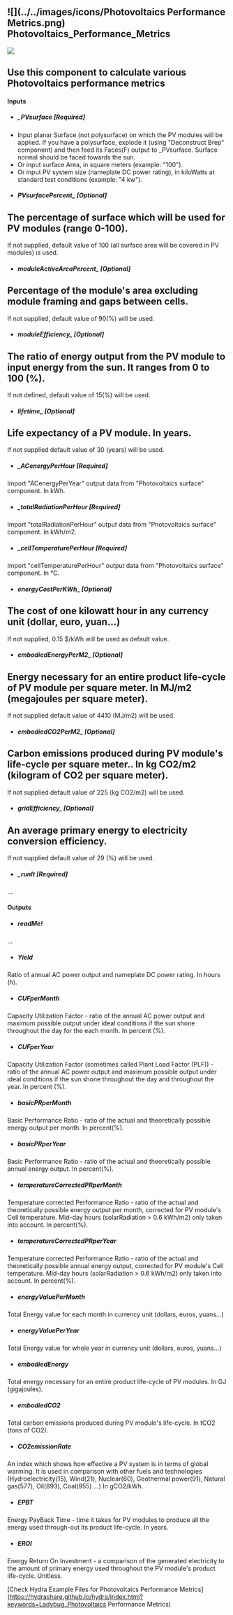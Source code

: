 ## ![](../../images/icons/Photovoltaics Performance Metrics.png) Photovoltaics_Performance_Metrics

![](../../images/components/Photovoltaics_Performance_Metrics.png)

Use this component to calculate various Photovoltaics performance metrics - 

#### Inputs
* ##### _PVsurface [Required]
- Input planar Surface (not polysurface) on which the PV modules will be applied. If you have a polysurface, explode it (using "Deconstruct Brep" component) and then feed its Faces(F) output to _PVsurface. Surface normal should be faced towards the sun. - Or input surface Area, in square meters (example: "100"). - Or input PV system size (nameplate DC power rating), in kiloWatts at standard test conditions (example: "4 kw").
* ##### PVsurfacePercent_ [Optional]
The percentage of surface which will be used for PV modules (range 0-100). - If not supplied, default value of 100 (all surface area will be covered in PV modules) is used.
* ##### moduleActiveAreaPercent_ [Optional]
Percentage of the module's area excluding module framing and gaps between cells.  - If not supplied, default value of 90(%) will be used.
* ##### moduleEfficiency_ [Optional]
The ratio of energy output from the PV module to input energy from the sun. It ranges from 0 to 100 (%). - If not defined, default value of 15(%) will be used.
* ##### lifetime_ [Optional]
Life expectancy of a PV module. In years. - If not supplied default value of 30 (years) will be used.
* ##### _ACenergyPerHour [Required]
Import "ACenergyPerYear" output data from "Photovoltaics surface" component. In kWh.
* ##### _totalRadiationPerHour [Required]
Import "totalRadiationPerHour" output data from "Photovoltaics surface" component. In kWh/m2.
* ##### _cellTemperaturePerHour [Required]
Import "cellTemperaturePerHour" output data from "Photovoltaics surface" component. In °C.
* ##### energyCostPerKWh_ [Optional]
The cost of one kilowatt hour in any currency unit (dollar, euro, yuan...) - If not supplied, 0.15 $/kWh will be used as default value.
* ##### embodiedEnergyPerM2_ [Optional]
Energy necessary for an entire product life-cycle of PV module per square meter. In MJ/m2 (megajoules per square meter). - If not supplied default value of 4410 (MJ/m2) will be used.
* ##### embodiedCO2PerM2_ [Optional]
Carbon emissions produced during PV module's life-cycle per square meter.. In kg CO2/m2 (kilogram of CO2 per square meter). - If not supplied default value of 225 (kg CO2/m2) will be used.
* ##### gridEfficiency_ [Optional]
An average primary energy to electricity conversion efficiency. - If not supplied default value of 29 (%) will be used.
* ##### _runIt [Required]
...

#### Outputs
* ##### readMe!
...
* ##### Yield
Ratio of annual AC power output and nameplate DC power rating. In hours (h).
* ##### CUFperMonth
Capacity Utilization Factor - ratio of the annual AC power output and maximum possible output under ideal conditions if the sun shone throughout the day for the each month. In percent (%).
* ##### CUFperYear
Capacity Utilization Factor (sometimes called Plant Load Factor (PLF)) - ratio of the annual AC power output and maximum possible output under ideal conditions if the sun shone throughout the day and throughout the year. In percent (%).
* ##### basicPRperMonth
Basic Performance Ratio - ratio of the actual and theoretically possible energy output per month. In percent(%).
* ##### basicPRperYear
Basic Performance Ratio - ratio of the actual and theoretically possible annual energy output. In percent(%).
* ##### temperatureCorrectedPRperMonth
Temperature corrected Performance Ratio - ratio of the actual and theoretically possible energy output per month, corrected for PV module's Cell temperature. Mid-day hours (solarRadiation > 0.6 kWh/m2) only taken into account. In percent(%).
* ##### temperatureCorrectedPRperYear
Temperature corrected Performance Ratio - ratio of the actual and theoretically possible annual energy output, corrected for PV module's Cell temperature. Mid-day hours (solarRadiation > 0.6 kWh/m2) only taken into account. In percent(%).
* ##### energyValuePerMonth
Total Energy value for each month in currency unit (dollars, euros, yuans...)
* ##### energyValuePerYear
Total Energy value for whole year in currency unit (dollars, euros, yuans...)
* ##### embodiedEnergy
Total energy necessary for an entire product life-cycle of PV modules. In GJ (gigajoules).
* ##### embodiedCO2
Total carbon emissions produced during PV module's life-cycle. In tCO2 (tons of CO2).
* ##### CO2emissionRate
An index which shows how effective a PV system is in terms of global warming. It is used in comparison with other fuels and technologies (Hydroelectricity(15), Wind(21), Nuclear(60), Geothermal power(91), Natural gas(577), Oil(893), Coal(955) ...) In gCO2/kWh.
* ##### EPBT
Energy PayBack Time - time it takes for PV modules to produce all the energy used through-out its product life-cycle. In years.
* ##### EROI
Energy Return On Investment - a comparison of the generated electricity to the amount of primary energy used throughout the PV module's product life-cycle. Unitless.


[Check Hydra Example Files for Photovoltaics Performance Metrics](https://hydrashare.github.io/hydra/index.html?keywords=Ladybug_Photovoltaics Performance Metrics)